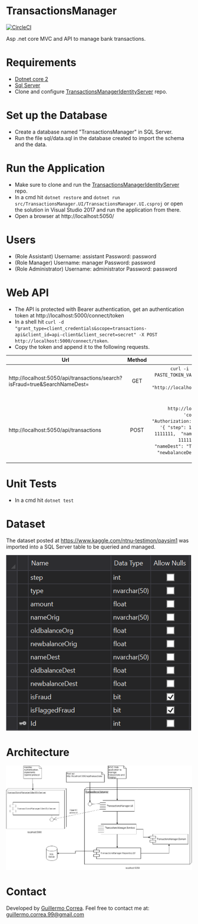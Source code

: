 # TransactionsManager
[![CircleCI](https://circleci.com/gh/guillermocorrea/tm.svg?style=svg)](https://circleci.com/gh/guillermocorrea/tm)

Asp .net core MVC and API to manage bank transactions.

Requirements
============
* [Dotnet core 2](https://www.microsoft.com/net/download/windows)
* [Sql Server](https://www.microsoft.com/en-us/sql-server/)
* Clone and configure [TransactionsManagerIdentityServer](https://github.com/guillermocorrea/TransactionsManagerIdentityServer) repo.

Set up the Database
===================
* Create a database named "TransactionsManager" in SQL Server.
* Run the file sql/data.sql in the database created to import the schema and the data.

Run the Application
===================
* Make sure to clone and run the [TransactionsManagerIdentityServer](https://github.com/guillermocorrea/TransactionsManagerIdentityServer) repo.
* In a cmd hit `dotnet restore` and `dotnet run src/TransactionsManager.UI/TransactionsManager.UI.csproj` or open the solution in Visual Studio 2017 and run the application from there.
* Open a browser at http://localhost:5050/

Users
=====
* (Role Assistant) Username: assistant Password: password
* (Role Manager) Username: manager Password: password 
* (Role Administrator) Username: administrator Password: password 

Web API
=======
* The API is protected with Bearer authentication, get an authentication token at http://localhost:5000/connect/token
* In a shell hit `curl -d "grant_type=client_credentials&scope=transactions-api&client_id=api-client&client_secret=secret" -X POST http://localhost:5000/connect/token`.
* Copy the token and append it to the following requests. 

| Url      |   Method      |  Sample curl |
|----------|:-------------:|-------------:|
| http://localhost:5050/api/transactions/search?isFraud=true&SearchNameDest= |  GET | `curl -i -X Get -H "Authorization: Bearer PASTE_TOKEN_VALUE_HERE" -H "Cache-Control: no-cache" "http://localhost:5050/api/transactions/search?isFraud=true&SearchNameDest="` |
| http://localhost:5050/api/transactions |    POST   |   `curl -X POST http://localhost:5050/api/transactions -H 'content-type: application/json' -H "Authorization: Bearer COPY_TOKEN_VALUE_HERE"-d '{ "step": 1, "type": "PAYMENT",	"amount": 1111111,	"nameOrig": "TEST",	"oldbalanceOrg": 1111111,	"newbalanceOrig": 1111111,	"nameDest": "TEST",	"oldbalanceDest": 1111111,	"newbalanceDest": 1111111,	"isFraud": false,	"isFlaggedFraud": false}'` |    

Unit Tests
==========
* In a cmd hit `dotnet test`

Dataset
=======
The dataset posted at https://www.kaggle.com/ntnu-testimon/paysim1 was imported into a SQL Server table to be queried and managed.

![Transactions Table](https://raw.githubusercontent.com/guillermocorrea/TransactionsManager/master/Transactions%20Table.png)

Architecture
============

![Architecture](https://raw.githubusercontent.com/guillermocorrea/TransactionsManager/master/components-diagram.jpg)

Contact
=======

Developed by [Guillermo Correa](https://www.linkedin.com/in/luis-guillermo-correa-guti%C3%A9rrez-01620a94/). Feel free to contact me at: guillermo.correa.99@gmail.com
